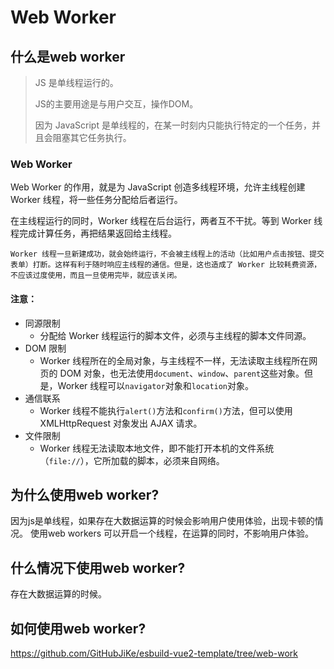 # Web Worker

## 什么是web worker

> JS 是单线程运行的。
>
> JS的主要用途是与用户交互，操作DOM。
>
> 因为 JavaScript 是单线程的，在某一时刻内只能执行特定的一个任务，并且会阻塞其它任务执行。

### Web Worker

Web Worker 的作用，就是为 JavaScript 创造多线程环境，允许主线程创建 Worker 线程，将一些任务分配给后者运行。

在主线程运行的同时，Worker 线程在后台运行，两者互不干扰。等到 Worker 线程完成计算任务，再把结果返回给主线程。

```
Worker 线程一旦新建成功，就会始终运行，不会被主线程上的活动（比如用户点击按钮、提交表单）打断。这样有利于随时响应主线程的通信。但是，这也造成了 Worker 比较耗费资源，不应该过度使用，而且一旦使用完毕，就应该关闭。
```

#### 注意：

- 同源限制
  - 分配给 Worker 线程运行的脚本文件，必须与主线程的脚本文件同源。
- DOM 限制
  - Worker 线程所在的全局对象，与主线程不一样，无法读取主线程所在网页的 DOM 对象，也无法使用`document`、`window`、`parent`这些对象。但是，Worker 线程可以`navigator`对象和`location`对象。
- 通信联系
  - Worker 线程不能执行`alert()`方法和`confirm()`方法，但可以使用 XMLHttpRequest 对象发出 AJAX 请求。
- 文件限制
  - Worker 线程无法读取本地文件，即不能打开本机的文件系统（`file://`），它所加载的脚本，必须来自网络。

## 为什么使用web worker?

因为js是单线程，如果存在大数据运算的时候会影响用户使用体验，出现卡顿的情况。
使用web workers 可以开启一个线程，在运算的同时，不影响用户体验。

## 什么情况下使用web worker?

存在大数据运算的时候。

## 如何使用web worker? 

https://github.com/GitHubJiKe/esbuild-vue2-template/tree/web-work